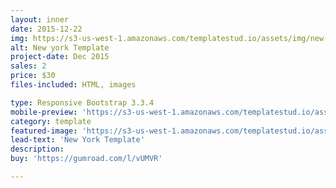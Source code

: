 ```yaml
---
layout: inner
date: 2015-12-22
img: https://s3-us-west-1.amazonaws.com/templatestud.io/assets/img/new-york-ipad.png
alt: New york Template
project-date: Dec 2015
sales: 2
price: $30
files-included: HTML, images

type: Responsive Bootstrap 3.3.4
mobile-preview: 'https://s3-us-west-1.amazonaws.com/templatestud.io/assets/img/ny-mobile-screenshot.png'
category: template
featured-image: 'https://s3-us-west-1.amazonaws.com/templatestud.io/assets/img/new-york-ipad.png'
lead-text: 'New York Template'
description: 
buy: 'https://gumroad.com/l/vUMVR'

---
```


